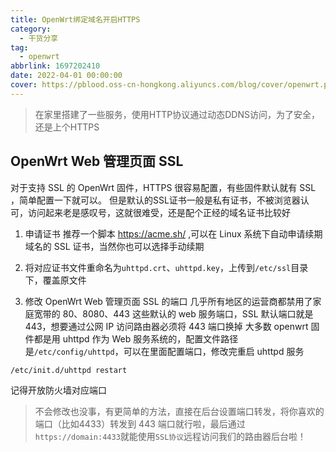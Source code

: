 ```yaml
---
title: OpenWrt绑定域名开启HTTPS
category:
  - 干货分享
tag:
  - openwrt
abbrlink: 1697202410
date: 2022-04-01 00:00:00
cover: https://pblood.oss-cn-hongkong.aliyuncs.com/blog/cover/openwrt.png
---
```


>在家里搭建了一些服务，使用HTTP协议通过动态DDNS访问，为了安全，还是上个HTTPS

## OpenWrt Web 管理页面 SSL
对于支持 SSL 的 OpenWrt 固件，HTTPS 很容易配置，有些固件默认就有 SSL ，简单配置一下就可以。
但是默认的SSL证书一般是私有证书，不被浏览器认可，访问起来老是感叹号，这就很难受，还是配个正经的域名证书比较好

1. 申请证书
推荐一个脚本 <https://acme.sh/> ,可以在 Linux 系统下自动申请续期域名的 SSL 证书，当然你也可以选择手动续期

2. 将对应证书文件重命名为`uhttpd.crt`、`uhttpd.key`，上传到`/etc/ssl`目录下，覆盖原文件

3. 修改 OpenWrt Web 管理页面 SSL 的端口
几乎所有地区的运营商都禁用了家庭宽带的 80、8080、443 这些默认的 web 服务端口，SSL 默认端口就是 443，想要通过公网 IP 访问路由器必须将 443 端口换掉
大多数 openwrt 固件都是用 uhttpd 作为 Web 服务系统的，配置文件路径是`/etc/config/uhttpd`，可以在里面配置端口，修改完重启 uhttpd 服务
```shell
/etc/init.d/uhttpd restart
```
记得开放防火墙对应端口

>不会修改也没事，有更简单的方法，直接在后台设置端口转发，将你喜欢的端口（比如4433）转发到 443 端口就行啦，最后通过`https://domain:4433`就能使用`SSL协议`远程访问我们的路由器后台啦！